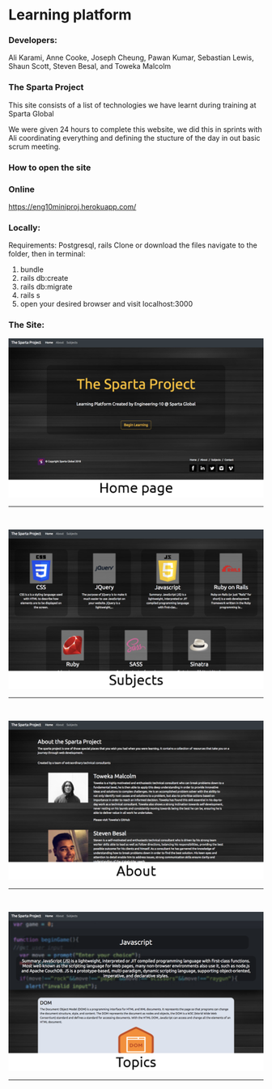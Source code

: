 # Learning platform
### Developers:
Ali Karami,
Anne Cooke,
Joseph Cheung,
Pawan Kumar,
Sebastian Lewis,
Shaun Scott,
Steven Besal,
and Toweka Malcolm

### The Sparta Project
This site consists of a list of technologies we have learnt during training at Sparta Global

We were given 24 hours to complete this website, we did this in sprints with Ali coordinating everything and defining the stucture of the day in out basic scrum meeting.

### How to open the site

### Online

https://eng10miniproj.herokuapp.com/

### Locally:

Requirements: Postgresql, rails
Clone or download the files navigate to the folder, then in terminal:

1. bundle
2. rails db:create
3. rails db:migrate
4. rails s
5. open your desired browser and visit localhost:3000

### The Site:
![Image of phone notes](content/homepage.png)

<hr>
<br>

![Image of phone notes](content/subjectspage.png)

<hr>
<br>

![Image of phone notes](content/aboutpage.png)

<hr>
<br>

![Image of phone notes](content/topicspage.png)

<hr>
